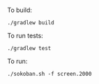 To build:

    ./gradlew build
    
To run tests:

    ./gradlew test
    
To run:

    ./sokoban.sh -f screen.2000